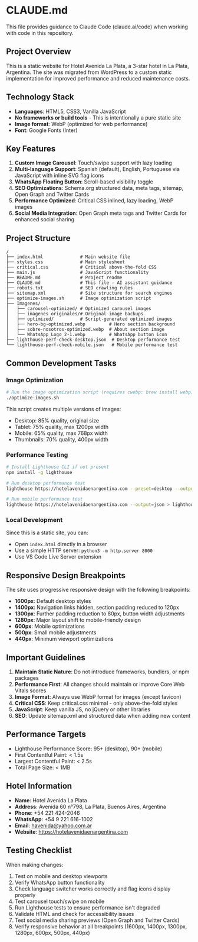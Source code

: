 # CLAUDE.md

This file provides guidance to Claude Code (claude.ai/code) when working with code in this repository.

## Project Overview

This is a static website for Hotel Avenida La Plata, a 3-star hotel in La Plata, Argentina. The site was migrated from WordPress to a custom static implementation for improved performance and reduced maintenance costs.

## Technology Stack

- **Languages**: HTML5, CSS3, Vanilla JavaScript
- **No frameworks or build tools** - This is intentionally a pure static site
- **Image format**: WebP (optimized for web performance)
- **Font**: Google Fonts (Inter)

## Key Features

1. **Custom Image Carousel**: Touch/swipe support with lazy loading
2. **Multi-language Support**: Spanish (default), English, Portuguese via JavaScript with inline SVG flag icons
3. **WhatsApp Floating Button**: Scroll-based visibility toggle
4. **SEO Optimizations**: Schema.org structured data, meta tags, sitemap, Open Graph and Twitter Cards
5. **Performance Optimized**: Critical CSS inlined, lazy loading, WebP images
6. **Social Media Integration**: Open Graph meta tags and Twitter Cards for enhanced social sharing

## Project Structure

```
/
├── index.html              # Main website file
├── styles.css              # Main stylesheet
├── critical.css            # Critical above-the-fold CSS
├── main.js                 # JavaScript functionality
├── README.md               # Project readme
├── CLAUDE.md               # This file - AI assistant guidance
├── robots.txt              # SEO crawling rules
├── sitemap.xml             # Site structure for search engines
├── optimize-images.sh      # Image optimization script
├── Imagenes/
│   ├── carousel-optimized/ # Optimized carousel images
│   ├── imagenes originales/# Original image backups
│   ├── optimized/          # Script-generated optimized images
│   ├── hero-bg-optimized.webp         # Hero section background
│   ├── sobre-nosotros-optimized.webp  # About section image
│   └── WhatsApp_Logo_2-1.webp         # WhatsApp button icon
├── lighthouse-perf-check-desktop.json  # Desktop performance test
└── lighthouse-perf-check-mobile.json   # Mobile performance test
```

## Common Development Tasks

### Image Optimization
```bash
# Run the image optimization script (requires cwebp: brew install webp)
./optimize-images.sh
```

This script creates multiple versions of images:
- Desktop: 85% quality, original size
- Tablet: 75% quality, max 1200px width
- Mobile: 65% quality, max 768px width
- Thumbnails: 70% quality, 400px width

### Performance Testing
```bash
# Install Lighthouse CLI if not present
npm install -g lighthouse

# Run desktop performance test
lighthouse https://hotelavenidaenargentina.com --preset=desktop --output=json > lighthouse-desktop.json

# Run mobile performance test
lighthouse https://hotelavenidaenargentina.com --output=json > lighthouse-mobile.json
```

### Local Development
Since this is a static site, you can:
- Open `index.html` directly in a browser
- Use a simple HTTP server: `python3 -m http.server 8000`
- Use VS Code Live Server extension

## Responsive Design Breakpoints

The site uses progressive responsive design with the following breakpoints:
- **1600px**: Default desktop styles
- **1400px**: Navigation links hidden, section padding reduced to 120px
- **1300px**: Further padding reduction to 80px, button width adjustments
- **1280px**: Major layout shift to mobile-friendly design
- **600px**: Mobile optimizations
- **500px**: Small mobile adjustments
- **440px**: Minimum viewport optimizations

## Important Guidelines

1. **Maintain Static Nature**: Do not introduce frameworks, bundlers, or npm packages
2. **Performance First**: All changes should maintain or improve Core Web Vitals scores
3. **Image Format**: Always use WebP format for images (except favicon)
4. **Critical CSS**: Keep critical.css minimal - only above-the-fold styles
5. **JavaScript**: Keep vanilla JS, no jQuery or other libraries
6. **SEO**: Update sitemap.xml and structured data when adding new content

## Performance Targets

- Lighthouse Performance Score: 95+ (desktop), 90+ (mobile)
- First Contentful Paint: < 1.5s
- Largest Contentful Paint: < 2.5s
- Total Page Size: < 1MB

## Hotel Information

- **Name**: Hotel Avenida La Plata
- **Address**: Avenida 60 n°798, La Plata, Buenos Aires, Argentina
- **Phone**: +54 221 424-2046
- **WhatsApp**: +54 9 221 616-1002
- **Email**: havenida@yahoo.com.ar
- **Website**: https://hotelavenidaenargentina.com

## Testing Checklist

When making changes:
1. Test on mobile and desktop viewports
2. Verify WhatsApp button functionality
3. Check language switcher works correctly and flag icons display properly
4. Test carousel touch/swipe on mobile
5. Run Lighthouse tests to ensure performance isn't degraded
6. Validate HTML and check for accessibility issues
7. Test social media sharing previews (Open Graph and Twitter Cards)
8. Verify responsive behavior at all breakpoints (1600px, 1400px, 1300px, 1280px, 600px, 500px, 440px)